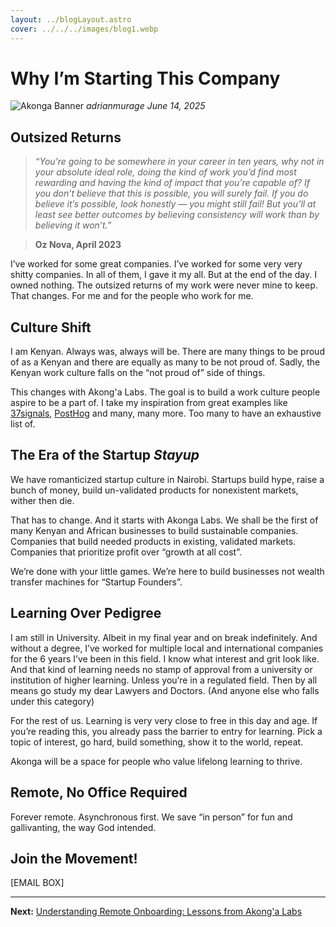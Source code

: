 ```yaml
---
layout: ../blogLayout.astro
cover: ../../../images/blog1.webp
---
```

# Why I’m Starting This Company
![Akonga Banner](/images/blog1.webp)
*adrianmurage*
*June 14, 2025*

## Outsized Returns
> *“You’re going to be somewhere in your career in ten years, why not in your absolute ideal role, doing the kind of work you’d find most rewarding and having the kind of impact that you’re capable of? If you don’t believe that this is possible, you will surely fail. If you do believe it’s possible, look honestly — you might still fail! But you’ll at least see better outcomes by believing consistency will work than by believing it won’t.”*

> **Oz Nova, April 2023**

 I’ve worked for some great companies. I’ve worked for some very very shitty companies. In all of them, I gave it my all. But at the end of the day. I owned nothing. The outsized returns of my work were never mine to keep. That changes. For me and for the people who work for me.

## Culture Shift
I am Kenyan. Always was, always will be. There are many things to be proud of as a Kenyan and there are equally as many to be not proud of. Sadly, the Kenyan work culture falls on the “not proud of” side of things.

This changes with Akong'a Labs. The goal is to build a work culture people aspire to be a part of. I take my inspiration from great examples like [37signals](https://37signals.com), [PostHog](https://posthog.com) and many, many more. Too many to have an exhaustive list of.


## The Era of the Startup *Stayup*
We have romanticized startup culture in Nairobi. Startups build hype, raise a bunch of money, build un-validated products for nonexistent markets, wither then die.

That has to change. And it starts with Akonga Labs. We shall be the first of many Kenyan and African businesses to build sustainable companies. Companies that build needed products in existing, validated markets. Companies that prioritize profit over “growth at all cost”.

We’re done with your little games. We’re here to build businesses not wealth transfer machines for “Startup Founders”.

## Learning Over Pedigree
I am still in University. Albeit in my final year and on break indefinitely. And without a degree, I’ve worked for multiple local and international companies for the 6 years I’ve been in this field. I know what interest and grit look like. And that kind of learning needs no stamp of approval from a university or institution of higher learning. Unless you’re in a regulated field. Then by all means go study my dear Lawyers and Doctors. (And anyone else who falls under this category)

For the rest of us. Learning is very very close to free in this day and age. If you’re reading this, you already pass the barrier to entry for learning. Pick a topic of interest, go hard, build something, show it to the world, repeat.

Akonga will be a space for people who value lifelong learning to thrive.

## Remote, No Office Required

Forever remote. Asynchronous first. We save “in person” for fun and gallivanting, the way God intended.

## Join the Movement!
[EMAIL BOX]

---

**Next:** [Understanding Remote Onboarding: Lessons from Akong'a Labs](#)
